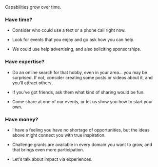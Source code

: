 
Capabilities grow over time.

### Have time?

- Consider who could use a text or a phone call right now.

- Look for events that you enjoy and go ask how you can help.

- We could use help advertising, and also soliciting sponsorships.

### Have expertise?

- Do an online search for that hobby, even in your area... you may be surprised. If not, consider creating some posts or videos about it, and you'll attract others.

- If you've got friends, ask them what kind of sharing would be fun.

- Come share at one of our events, or let us show you how to start your own.

### Have money?

- I have a feeling you have no shortage of opportunities, but the ideas above might connect you with true inspiration.

- Challenge grants are available in every domain you want to grow, and that brings even more participation.

- Let's talk about impact via experiences.
